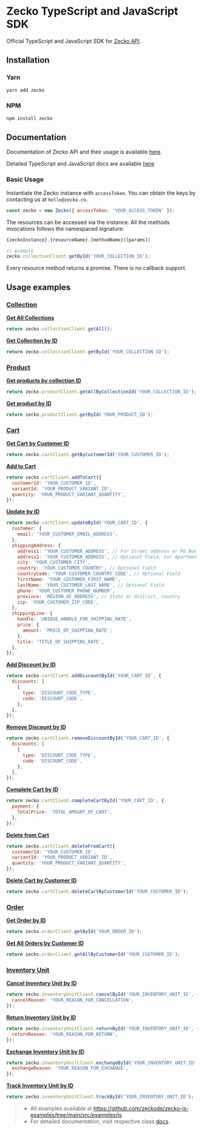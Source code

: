 # Zecko TypeScript and JavaScript SDK

Official TypeScript and JavaScript SDK for [Zecko API](https://www.postman.com/zeckode/workspace/zecko-public/documentation/19047720-d75209b6-3573-425a-afa3-6b8ededd0501).

## Installation

### Yarn

```bash
yarn add zecko
```

### NPM

```bash
npm install zecko
```

## Documentation

Documentation of Zecko API and their usage is available [here](https://www.postman.com/zeckode/workspace/zecko-public/documentation/19047720-d75209b6-3573-425a-afa3-6b8ededd0501).

Detailed TypeScript and JavaScript docs are available [here](https://zecko.co/zecko-js/classes/Zecko.html)

### Basic Usage

Instantiate the Zecko instance with `accessToken`. You can obtain the keys by contacting us at `hello@zecko.co`.

```js
const zecko = new Zecko({ accessToken: 'YOUR_ACCESS_TOKEN' });
```

The resources can be accessed via the instance. All the methods invocations follows the namespaced signature:

```js
{zeckoInstance}.{resourceName}.{methodName}([params])

// example
zecko.collectionClient.getById('YOUR_COLLECTION_ID');
```

Every resource method returns a promise. There is no callback support.

## Usage examples

### [Collection](https://zecko.co/zecko-js/classes/CollectionClient.html)

<b>[Get All Collections](https://zecko.co/zecko-js/classes/CollectionClient.html#getAll)</b>

```js
return zecko.collectionClient.getAll();
```

<b>[Get Collection by ID](https://zecko.co/zecko-js/classes/CollectionClient.html#getById)</b>

```js
return zecko.collectionClient.getById('YOUR_COLLECTION_ID');
```

### [Product](https://zecko.co/zecko-js/classes/ProductClient.html)

<b>[Get products by collection ID](https://zecko.co/zecko-js/classes/ProductClient.html#getAllByCollectionId)</b>

```js
return zecko.productClient.getAllByCollectionId('YOUR_COLLECTION_ID');
```

<b>[Get product by ID](https://zecko.co/zecko-js/classes/ProductClient.html#getById)</b>

```js
return zecko.productClient.getById('YOUR_PRODUCT_ID');
```

### [Cart](https://zecko.co/zecko-js/classes/CartClient.html)

<b>[Get Cart by Customer ID](https://zecko.co/zecko-js/classes/CartClient.html#getByCustomerId)</b>

```js
return zecko.cartClient.getByCustomerId('YOUR_CUSTOMER_ID');
```

<b>[Add to Cart](https://zecko.co/zecko-js/classes/CartClient.html#addToCart)</b>

```js
return zecko.cartClient.addToCart({
  customerId: 'YOUR_CUSTOMER_ID',
  variantId: 'YOUR_PRODUCT_VARIANT_ID',
  quantity: 'YOUR_PRODUCT_VARIANT_QUANTITY',
});
```

<b>[Update by ID](https://zecko.co/zecko-js/classes/CartClient.html#updateById)</b>

```js
return zecko.cartClient.updateById('YOUR_CART_ID', {
  customer: {
    email: 'YOUR_CUSTOMER_EMAIL_ADDRESS',
  },
  shippingAddress: {
    address1: 'YOUR_CUSTOMER_ADDRESS', // For Street address or PO Box number
    address2: 'YOUR_CUSTOMER_ADDRESS', // Optional Field, For Apartment Details
    city: 'YOUR_CUSTOMER_CITY',
    country: 'YOUR_CUSTOMER_COUNTRY', // Optional Field
    countryCode: 'YOUR_CUSTOMER_COUNTRY_CODE', // Optional Field
    firstName: 'YOUR_CUSTOMER_FIRST_NAME',
    lastName: 'YOUR_CUSTOMER_LAST_NAME', // Optional Field
    phone: 'YOUR_CUSTOMER_PHONE_NUMBER',
    province: 'REGION_OF_ADDRESS', // State or district, country
    zip: 'YOUR_CUSTOMER_ZIP_CODE',
  },
  shippingLine: {
    handle: 'UNIQUE_HANDLE_FOR_SHIPPING_RATE',
    price: {
      amount: 'PRICE_OF_SHIPPING_RATE';
    },
    title: 'TITLE_OF_SHIPPING_RATE',
  },
});
```

<b>[Add Discount by ID](https://zecko.co/zecko-js/classes/CartClient.html#addDiscountById)</b>

```js
return zecko.cartClient.addDiscountById('YOUR_CART_ID', {
  discounts: [
    {
      type: 'DISCOUNT_CODE_TYPE',
      code: 'DISCOUNT_CODE',
    },
  ],
});
```

<b>[Remove Discount by ID](https://zecko.co/zecko-js/classes/CartClient.html#removeDiscountById)</b>

```js
return zecko.cartClient.removeDiscountById('YOUR_CART_ID', {
  discounts: [
    {
      type: 'DISCOUNT_CODE_TYPE',
      code: 'DISCOUNT_CODE',
    },
  ],
});
```

<b>[Complete Cart by ID](https://zecko.co/zecko-js/classes/CartClient.html#completeCartById)</b>

```js
return zecko.cartClient.completeCartById('YOUR_CART_ID', {
  payment: {
    totalPrice: 'TOTAL_AMOUNT_OF_CART',
  },
});
```

<b>[Delete from Cart](https://zecko.co/zecko-js/classes/CartClient.html#deleteFromCart)</b>

```js
return zecko.cartClient.deleteFromCart({
  customerId: 'YOUR_CUSTOMER_ID',
  variantId: 'YOUR_PRODUCT_VARIANT_ID',
  quantity: 'YOUR_PRODUCT_VARIANT_QUANTITY',
});
```

<b>[Delete Cart by Customer ID](https://zecko.co/zecko-js/classes/CartClient.html#deleteCartByCustomerId)</b>

```js
return zecko.cartClient.deleteCartByCustomerId('YOUR_CUSTOMER_ID');
```

### [Order](https://zecko.co/zecko-js/classes/OrderClient.html)

<b>[Get Order by ID](https://zecko.co/zecko-js/classes/OrderClient.html#getById)</b>

```js
return zecko.orderClient.getById('YOUR_ORDER_ID');
```

<b>[Get All Orders by Customer ID](https://zecko.co/zecko-js/classes/OrderClient.html#getAllByCustomerId)</b>

```js
return zecko.orderClient.getAllByCustomerId('YOUR_CUSTOMER_ID');
```

### [Inventory Unit](https://zecko.co/zecko-js/classes/InventoryUnitClient.html)

<b>[Cancel Inventory Unit by ID](https://zecko.co/zecko-js/classes/InventoryUnitClient.html#cancelById)</b>

```js
return zecko.inventoryUnitClient.cancelById('YOUR_INVENTORY_UNIT_ID', {
  cancelReason: 'YOUR_REASON_FOR_CANCELLATION',
});
```

<b>[Return Inventory Unit by ID](https://zecko.co/zecko-js/classes/InventoryUnitClient.html#returnById)</b>

```js
return zecko.inventoryUnitClient.returnById('YOUR_INVENTORY_UNIT_ID', {
  returnReason: 'YOUR_REASON_FOR_RETURN',
});
```

<b>[Exchange Inventory Unit by ID](https://zecko.co/zecko-js/classes/InventoryUnitClient.html#exchangeById)</b>

```js
return zecko.inventoryUnitClient.exchangeById('YOUR_INVENTORY_UNIT_ID', {
  exchangeReason: 'YOUR_REASON_FOR_EXCHANGE',
});
```

<b>[Track Inventory Unit by ID](https://zecko.co/zecko-js/classes/InventoryUnitClient.html#trackById)</b>

```js
return zecko.inventoryUnitClient.trackById('YOUR_INVENTORY_UNIT_ID');
```

> - All examples available at https://github.com/zeckode/zecko-js-examples/tree/main/src/examples/js.
> - For detailed documentation, visit respective class [docs](https://zecko.co/zecko-js/modules.html).
